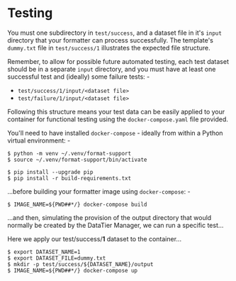 # Testing
You must one subdirectory in `test/success`, and a dataset file in it's `input`
directory that your formatter can process successfully. The template's
`dummy.txt` file in `test/success/1` illustrates the expected file structure.

Remember, to allow for possible future automated testing, each test dataset
should be in a separate `input` directory, and you must have at least one
successful test and (ideally) some failure tests: -

-   `test/success/1/input/<dataset file>`
-   `test/failure/1/input/<dataset file>`

Following this structure means your test data can be easily applied to your
container for functional testing using the `docker-compose.yaml` file provided.

You'll need to have installed `docker-compose` - ideally from within a
Python virtual environment: -

    $ python -m venv ~/.venv/format-support
    $ source ~/.venv/format-support/bin/activate

    $ pip install --upgrade pip
    $ pip install -r build-requirements.txt

...before building your formatter image using `docker-compose`: -

    $ IMAGE_NAME=${PWD##*/} docker-compose build

...and then, simulating the provision of the output directory that would
normally be created by the DataTier Manager, we can run a specific test...

Here we apply our test/success/**1** dataset to the container...

    $ export DATASET_NAME=1
    $ export DATASET_FILE=dummy.txt
    $ mkdir -p test/success/${DATASET_NAME}/output
    $ IMAGE_NAME=${PWD##*/} docker-compose up
